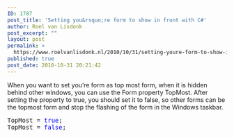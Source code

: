 ```yaml
---
ID: 1787
post_title: 'Setting you&rsquo;re form to show in front with C#'
author: Roel van Lisdonk
post_excerpt: ""
layout: post
permalink: >
  https://www.roelvanlisdonk.nl/2010/10/31/setting-youre-form-to-show-in-front-with-c/
published: true
post_date: 2010-10-31 20:21:42
---
```

<p>When you want to set you’re form as top most form, when it is hidden behind other windows, you can use the Form property TopMost. After setting the property to true, you should set it to false, so other forms can be the topmost form and stop the flashing of the form in the Windows taskbar.</p>  <pre class="code">TopMost = <span style="color: blue">true</span>;
TopMost = <span style="color: blue">false</span>;</pre>
<a href="http://11011.net/software/vspaste"></a>